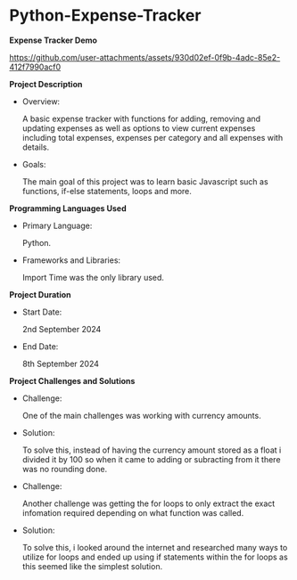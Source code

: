# Python-Expense-Tracker

**Expense Tracker Demo**

https://github.com/user-attachments/assets/930d02ef-0f9b-4adc-85e2-412f7990acf0

**Project Description**

- Overview:

  A basic expense tracker with functions for adding, removing and updating expenses as well as options to view current expenses including total expenses, expenses per category and all expenses with details.

- Goals:

  The main goal of this project was to learn basic Javascript such as functions, if-else statements, loops and more.

**Programming Languages Used**

- Primary Language:

  Python.

- Frameworks and Libraries:

  Import Time was the only library used.

**Project Duration**

- Start Date:

  2nd September 2024

- End Date:

  8th September 2024

**Project Challenges and Solutions**

- Challenge:

  One of the main challenges was working with currency amounts.

- Solution:

  To solve this, instead of having the currency amount stored as a float i divided it by 100 so when it came to adding or subracting from it there was no rounding done.

- Challenge:

  Another challenge was getting the for loops to only extract the exact infomation required depending on what function was called.

- Solution:

  To solve this, i looked around the internet and researched many ways to utilize for loops and ended up using if statements within the for loops as this seemed like the simplest solution.
